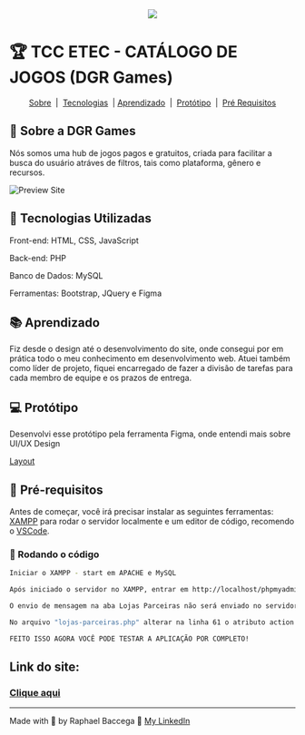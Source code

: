 <div align="center">
  <a href="https://dgrgames.000webhostapp.com">
    <img src="https://dgrgames.000webhostapp.com/assets/imgs/icons/logo-site.png"/>
  </a>
</div>

# 🏆 TCC ETEC - CATÁLOGO DE JOGOS (DGR Games)

<div align="center">

  [Sobre](#📌-sobre-a-dgr-games)&nbsp;&nbsp;|&nbsp;
  [Tecnologias](#🚀-tecnologias-utilizadas) &nbsp;| 
  [Aprendizado](#📚-aprendizado) &nbsp;|&nbsp;
  [Protótipo](#💻-protótipo) &nbsp;|&nbsp; 
  [Pré Requisitos](#🔔-pré-requisitos) 

</div>

## 📌 Sobre a DGR Games
Nós somos uma hub de jogos pagos e gratuitos, criada para facilitar a busca do usuário atráves de filtros, tais como plataforma, gênero e recursos.

![Preview Site](./assets/imgs/video-site.gif)

## 🚀 Tecnologias Utilizadas
Front-end: HTML, CSS, JavaScript

Back-end: PHP

Banco de Dados: MySQL

Ferramentas: Bootstrap, JQuery e Figma

## 📚 Aprendizado
Fiz desde o design até o desenvolvimento do site, onde consegui por em prática todo o meu conhecimento em desenvolvimento web. Atuei também como líder de projeto, fiquei encarregado de fazer a divisão de tarefas para cada membro de equipe e os prazos de entrega.

## 💻 Protótipo 
Desenvolvi esse protótipo pela ferramenta Figma, onde entendi mais sobre UI/UX Design

[Layout](https://www.figma.com/file/LT4b1e8XYLBqf2vB10FNrF/V.30---DGR-Games-(DESKTOP)?node-id=0%3A1)
<br>


## 🔔 Pré-requisitos 
Antes de começar, você irá precisar instalar as seguintes ferramentas: <br>
[XAMPP](https://www.apachefriends.org/download.html) para rodar o servidor localmente e um editor de código, recomendo o [VSCode](https://code.visualstudio.com/download).

### 🎲 Rodando o código

```bash
Iniciar o XAMPP - start em APACHE e MySQL

Após iniciado o servidor no XAMPP, entrar em http://localhost/phpmyadmin/ criar um banco de dados com o nome "banco-tcc" e importar o arquivo banco.sql da pasta db.

O envio de mensagem na aba Lojas Parceiras não será enviado no servidor Local por não ter acesso ao e-mail cadastrado no form, basta alterar as seguintes infos: 

No arquivo "lojas-parceiras.php" alterar na linha 61 o atributo action de contato.dgrgames@gmail.com para seu e-mail de teste, feito isso o form enviará as informações para o e-mail desejado.

FEITO ISSO AGORA VOCÊ PODE TESTAR A APLICAÇÃO POR COMPLETO!

```


## Link do site: 
### [Clique aqui](https://dgrgames.000webhostapp.com)

---
  Made with 💙 by Raphael Baccega 👋 [My LinkedIn](https://www.linkedin.com/in/raphael-couto-baccega/)
